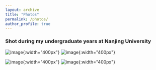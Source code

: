```yaml
---
layout: archive
title: "Photos"
permalink: /photos/
author_profile: true
---
```

### Shot during my undergraduate years at Nanjing University
![image](/images/photos/IMG_20220513_143402.jpg){:width="400px"}
![image](/images/photos/IMG_20220513_144017.jpg){:width="400px"}

![image](/images/photos/IMG_20220521_233831.jpg){:width="400px"}
![image](/images/photos/IMG_20220711_192248.jpg){:width="400px"}
